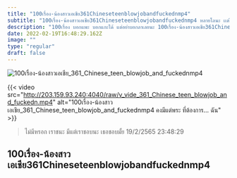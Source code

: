 ```yaml
---
title: "100เรื่อง-น้องสาวเอเชีย361Chineseteenblowjobandfuckednmp4"
subtitle: "100เรื่อง-น้องสาวเอเชีย361Chineseteenblowjobandfuckednmp4 หลายโลนะ เเต่ไม่หลายใจ"
description: "100เรื่อง บอกแพะ บอกแกะได้ แต่อย่าบอกลาเลยนะ 100เรื่อง-น้องสาวเอเชีย361Chineseteenblowjobandfuckednmp4 19/2/2565 23:48:29"
date: 2022-02-19T16:48:29.162Z
image: ""
type: "regular"
draft: false
---
```


![100เรื่อง-น้องสาวเอเชีย_361_Chinese_teen_blowjob_and_fuckednmp4](http://203.159.93.240:4040/raw/v_vide_361_Chinese_teen_blowjob_and_fuckedn.jpg)

{{< video src="http://203.159.93.240:4040/raw/v_vide_361_Chinese_teen_blowjob_and_fuckedn.mp4" alt="100เรื่อง-น้องสาวเอเชีย_361_Chinese_teen_blowjob_and_fuckednmp4 คงมีแต่พระ ที่ต้องการ... ฉัน" >}}


> ไม่มีหรอก เราชนะ มีแต่เราชอบนะ เธอชอบมั้ย 19/2/2565 23:48:29

## 100เรื่อง-น้องสาวเอเชีย361Chineseteenblowjobandfuckednmp4
